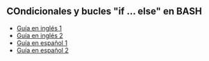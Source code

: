 ## COndicionales y bucles "if ... else" en BASH

- [Guía en inglés 1](https://linuxhint.com/bash_conditional_statement)
- [Guía en inglés 2](https://www.pluralsight.com/resources/blog/cloud/conditions-in-bash-scripting-if-statements)
- [Guía en español 1](https://www.freecodecamp.org/espanol/news/condicional-if-en-bash/)
- [Guía en español 2](https://atareao.es/tutorial/scripts-en-bash/condicionales-en-bash/)

